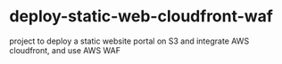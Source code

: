# deploy-static-web-cloudfront-waf
project to deploy a static website portal on S3 and integrate AWS cloudfront, and use AWS WAF
